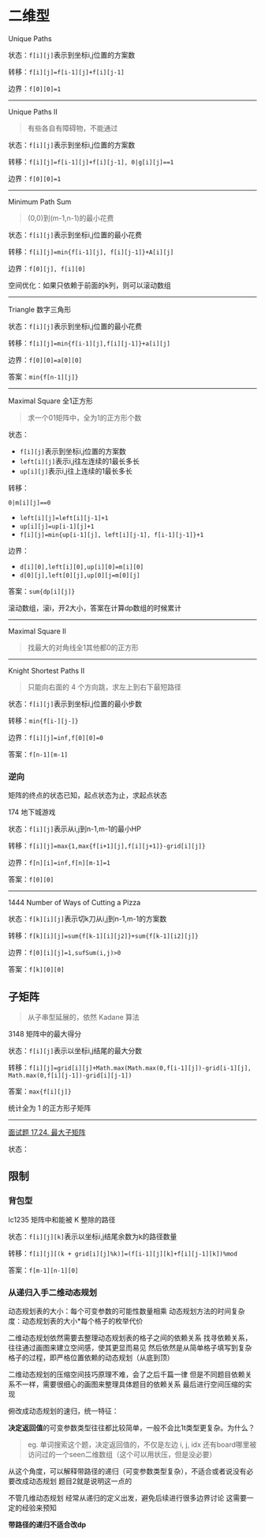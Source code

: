 # 二维型

Unique Paths

状态：`f[i][j]`表示到坐标i,j位置的方案数

转移：`f[i][j]=f[i-1][j]+f[i][j-1]`

边界：`f[0][0]=1`

---

Unique Paths II

> 有些各自有障碍物，不能通过

状态：`f[i][j]`表示到坐标i,j位置的方案数

转移：`f[i][j]=f[i-1][j]+f[i][j-1], 0|g[i][j]==1`

边界：`f[0][0]=1`

---

Minimum Path Sum

> (0,0)到(m-1,n-1)的最小花费

状态：`f[i][j]`表示到坐标i,j位置的最小花费

转移：`f[i][j]=min{f[i-1][j], f[i][j-1]}+A[i][j]`

边界：`f[0][j], f[i][0]`

空间优化：如果只依赖于前面的k列，则可以滚动数组

---

Triangle 数字三角形

状态：`f[i][j]`表示到坐标i,j位置的最小花费

转移：`f[i][j]=min{f[i-1][j],f[i][j-1]}+a[i][j]`

边界：`f[0][0]=a[0][0]`

答案：`min{f[n-1][j]}`

---

Maximal Square 全1正方形

> 求一个01矩阵中，全为1的正方形个数

状态：

- `f[i][j]`表示到坐标i,j位置的方案数
- `left[i][j]`表示i,j往左连续的1最长多长
- `up[i][j]`表示i,j往上连续的1最长多长

转移：

`0|m[i][j]==0`

- `left[i][j]=left[i][j-1]+1`
- `up[i][j]=up[i-1][j]+1`
- `f[i][j]=min{up[i-1][j], left[i][j-1], f[i-1][j-1]}+1`

边界：

- `d[i][0],left[i][0],up[i][0]=m[i][0]`
- `d[0][j],left[0][j],up[0][j=m[0][j]`

答案：`sum{dp[i][j]}`

滚动数组，滚i，开2大小，答案在计算dp数组的时候累计

---

Maximal Square II

> 找最大的对角线全1其他都0的正方形

---

Knight Shortest Paths II

> 只能向右面的 4 个方向跳，求左上到右下最短路径

状态：`f[i][j]`表示到坐标i,j位置的最小步数

转移：`min{f[i-][j-]}`

边界：`f[i][j]=inf,f[0][0]=0`

答案：`f[n-1][m-1]`

### 逆向

矩阵的终点的状态已知，起点状态为止，求起点状态

174 地下城游戏

状态：`f[i][j]`表示从i,j到n-1,m-1的最小HP

转移：`f[i][j]=max{1,max{f[i+1][j],f[i][j+1]}-grid[i][j]}`

边界：`f[n][i]=inf,f[n][m-1]=1`

答案：`f[0][0]`

---

1444 Number of Ways of Cutting a Pizza

状态：`f[k][i][j]`表示切k刀从i,j到n-1,m-1的方案数

转移：`f[k][i][j]=sum{f[k-1][i][j2]}+sum{f[k-1][i2][j]}`

边界：`f[0][i][j]=1,sufSum(i,j)>0`

答案：`f[k][0][0]`

## 子矩阵

> 从子串型延展的，依然 Kadane 算法

3148 矩阵中的最大得分

状态：`f[i][j]`表示以坐标i,j结尾的最大分数

转移：`f[i][j]=grid[i][j]+Math.max(Math.max(0,f[i-1][j])-grid[i-1][j], Math.max(0,f[i][j-1])-grid[i][j-1])`

答案：`max{f[i][j]}`

统计全为 1 的正方形子矩阵

---

[面试题 17.24. 最大子矩阵](https://leetcode.cn/problems/max-submatrix-lcci/)

状态：

## 限制

### 背包型

lc1235 矩阵中和能被 K 整除的路径

状态：`f[i][j][k]`表示以坐标i,j结尾余数为k的路径数量

转移：`f[i][j][(k + grid[i][j]%k)]=(f[i-1][j][k]+f[i][j-1][k])%mod`

答案：`f[m-1][n-1][0]`



### 从递归入手二维动态规划

动态规划表的大小：每个可变参数的可能性数量相乘
动态规划方法的时间复杂度：动态规划表的大小*每个格子的枚举代价

二维动态规划依然需要去整理动态规划表的格子之间的依赖关系
找寻依赖关系，往往通过画图来建立空间感，使其更显而易见
然后依然是从简单格子填写到复杂格子的过程，即严格位置依赖的动态规划（从底到顶）

二维动态规划的压缩空间技巧原理不难，会了之后千篇一律
但是不同题目依赖关系不一样，需要很细心的画图来整理具体题目的依赖关系
最后进行空间压缩的实现



俯改成动态规划的速归，统一特征：

**决定返回值**的可变参数类型往往都比较简单，一般不会比1t类型更复杂。为什么？

> eg. 单词搜索这个题，决定返回值的，不仅是左边 i, j, idx 还有board哪里被访问过的一个seen二维数组（这个可以用状压，但是没必要）

从这个角度，可以解释带路径的递归（可变参数类型复杂），不适合或者说没有必要改成动态规划
题目2就是说明这一点的

不管几维动态规划
经常从递归的定义出发，避免后续进行很多边界讨论
这需要一定的经验来预知

**带路径的递归不适合改dp**
